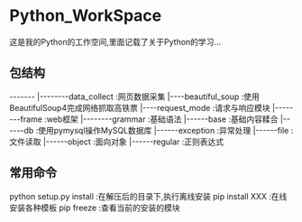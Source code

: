 # Python_WorkSpace
这是我的Python的工作空间,里面记载了关于Python的学习...


## 包结构
\-------
	|--------data_collect				:网页数据采集
		|----beautiful_soup				:使用BeautifulSoup4完成网络抓取高铁票
		|----request_mode				:请求与响应模块
	|--------frame						:web框架
	|--------grammar					:基础语法
	  |------base						:基础内容糅合
	  |------db							:使用pymysql操作MySQL数据库
	  |------exception					:异常处理
	  |------file						:文件读取
	  |------object						:面向对象
	  |------regular					:正则表达式
  
  
## 常用命令
python setup.py install				:在解压后的目录下,执行离线安装
pip install XXX						:在线安装各种模板
pip freeze							:查看当前的安装的模块